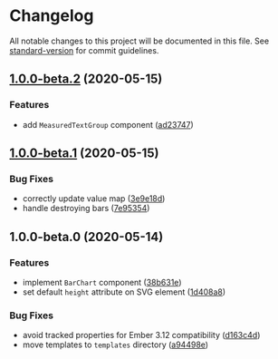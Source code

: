 # Changelog

All notable changes to this project will be documented in this file. See [standard-version](https://github.com/conventional-changelog/standard-version) for commit guidelines.

## [1.0.0-beta.2](https://github.com/movableink/ember-bar-chart/compare/v1.0.0-beta.1...v1.0.0-beta.2) (2020-05-15)

### Features

- add `MeasuredTextGroup` component ([ad23747](https://github.com/movableink/ember-bar-chart/commit/ad237471fbf439e4262ba0afc13ee4a5fe74b8aa))

## [1.0.0-beta.1](https://github.com/movableink/ember-bar-chart/compare/v1.0.0-beta.0...v1.0.0-beta.1) (2020-05-15)

### Bug Fixes

- correctly update value map ([3e9e18d](https://github.com/movableink/ember-bar-chart/commit/3e9e18d988739c808bc6c83f9e474d8bbaef90dd))
- handle destroying bars ([7e95354](https://github.com/movableink/ember-bar-chart/commit/7e9535442b45f36af95afbf258cbeb544722f01e))

## 1.0.0-beta.0 (2020-05-14)

### Features

- implement `BarChart` component ([38b631e](https://github.com/movableink/ember-bar-chart/commit/38b631e2745e271280cfdd9c3f59db7f8d809dd4))
- set default `height` attribute on SVG element ([1d408a8](https://github.com/movableink/ember-bar-chart/commit/1d408a8f796904af552af8c5de16f78598a45d71))

### Bug Fixes

- avoid tracked properties for Ember 3.12 compatibility ([d163c4d](https://github.com/movableink/ember-bar-chart/commit/d163c4d65299029ea1baf4afa1545f9769a69b0a))
- move templates to `templates` directory ([a94498e](https://github.com/movableink/ember-bar-chart/commit/a94498e05dbef7aa3c3ba54bd3ff3bd93856a10a))
